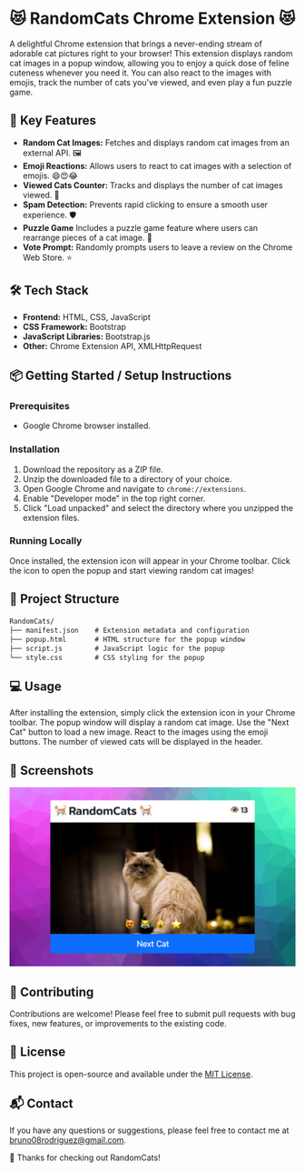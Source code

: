 # 😻 RandomCats Chrome Extension 😻

A delightful Chrome extension that brings a never-ending stream of adorable cat pictures right to your browser! This extension displays random cat images in a popup window, allowing you to enjoy a quick dose of feline cuteness whenever you need it. You can also react to the images with emojis, track the number of cats you've viewed, and even play a fun puzzle game.

## 🚀 Key Features

*   **Random Cat Images:** Fetches and displays random cat images from an external API. 🖼️
*   **Emoji Reactions:** Allows users to react to cat images with a selection of emojis. 😄😍😂
*   **Viewed Cats Counter:** Tracks and displays the number of cat images viewed. 🔢
*   **Spam Detection:** Prevents rapid clicking to ensure a smooth user experience. 🛡️
*   **Puzzle Game** Includes a puzzle game feature where users can rearrange pieces of a cat image. 🧩
*   **Vote Prompt:** Randomly prompts users to leave a review on the Chrome Web Store. ⭐

## 🛠️ Tech Stack
*   **Frontend:** HTML, CSS, JavaScript
*   **CSS Framework:** Bootstrap
*   **JavaScript Libraries:** Bootstrap.js
*   **Other:** Chrome Extension API, XMLHttpRequest

## 📦 Getting Started / Setup Instructions

### Prerequisites

*   Google Chrome browser installed.

### Installation

1.  Download the repository as a ZIP file.
2.  Unzip the downloaded file to a directory of your choice.
3.  Open Google Chrome and navigate to `chrome://extensions`.
4.  Enable "Developer mode" in the top right corner.
5.  Click "Load unpacked" and select the directory where you unzipped the extension files.

### Running Locally

Once installed, the extension icon will appear in your Chrome toolbar. Click the icon to open the popup and start viewing random cat images!

## 📂 Project Structure

```
RandomCats/
├── manifest.json    # Extension metadata and configuration
├── popup.html       # HTML structure for the popup window
├── script.js        # JavaScript logic for the popup
└── style.css        # CSS styling for the popup
```

## 💻 Usage

After installing the extension, simply click the extension icon in your Chrome toolbar. The popup window will display a random cat image. Use the "Next Cat" button to load a new image. React to the images using the emoji buttons. The number of viewed cats will be displayed in the header.

## 📸 Screenshots

![Image Description](/images/chrome_extension.png)

## 🤝 Contributing

Contributions are welcome! Please feel free to submit pull requests with bug fixes, new features, or improvements to the existing code.

## 📝 License

This project is open-source and available under the [MIT License](LICENSE).

## 📬 Contact

If you have any questions or suggestions, please feel free to contact me at [bruno08rodriguez@gmail.com](mailto:bruno08rodriguez@gmail.com).

💖 Thanks for checking out RandomCats!

